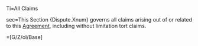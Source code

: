 Ti=All Claims

sec=This Section {Dispute.Xnum} governs all claims arising out of or related to this <a href='#Def.Agreement.sec' class='definedterm'>Agreement</a>, including without limitation tort claims.

=[G/Z/ol/Base]
